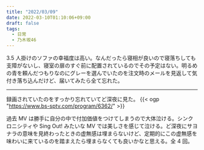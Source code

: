 ```yaml
---
title: "2022/03/09"
date: 2022-03-10T01:10:06+09:00
draft: false
tags:
  - 日常
  - 乃木坂46
---
```


3.5 人掛けのソファの幸福度は高い。なんだったら寝相が良いので寝落ちしても支障がないし、寝室の扉のすぐ前に配置されているのでその予定はない。明るめの青を頼んだつもりなのにグレーを選んでいたのを注文時のメールを見返して気付き落ち込んだけど、届いてみたら全て忘れた。

- - - 

録画されていたのをすっかり忘れていてど深夜に見た。
{{< ogp "https://www.bs-sptv.com/program/6362/" >}}

過去 MV は勝手に自分の中で付加価値をつけてしまうので大体泣ける。シンクロニシティや Sing Out! みたいな MV では美しさを感じて泣ける。ど深夜にサヨナラの意味を見終わったときの虚無感は埋まらないけど、定期的にこの虚無感を味わいに来ているのを踏まえたら埋まらなくても良いかなと思える。全 4 回。

